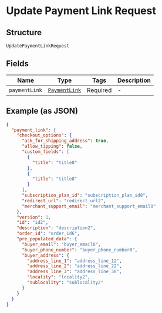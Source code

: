 
# Update Payment Link Request

## Structure

`UpdatePaymentLinkRequest`

## Fields

| Name | Type | Tags | Description |
|  --- | --- | --- | --- |
| `paymentLink` | [`PaymentLink`](../models/payment-link.md) | Required | - |

## Example (as JSON)

```json
{
  "payment_link": {
    "checkout_options": {
      "ask_for_shipping_address": true,
      "allow_tipping": false,
      "custom_fields": [
        {
          "title": "title8"
        },
        {
          "title": "title8"
        }
      ],
      "subscription_plan_id": "subscription_plan_id8",
      "redirect_url": "redirect_url2",
      "merchant_support_email": "merchant_support_email8"
    },
    "version": 1,
    "id": "id2",
    "description": "description2",
    "order_id": "order_id6",
    "pre_populated_data": {
      "buyer_email": "buyer_email8",
      "buyer_phone_number": "buyer_phone_number0",
      "buyer_address": {
        "address_line_1": "address_line_12",
        "address_line_2": "address_line_22",
        "address_line_3": "address_line_38",
        "locality": "locality2",
        "sublocality": "sublocality2"
      }
    }
  }
}
```


